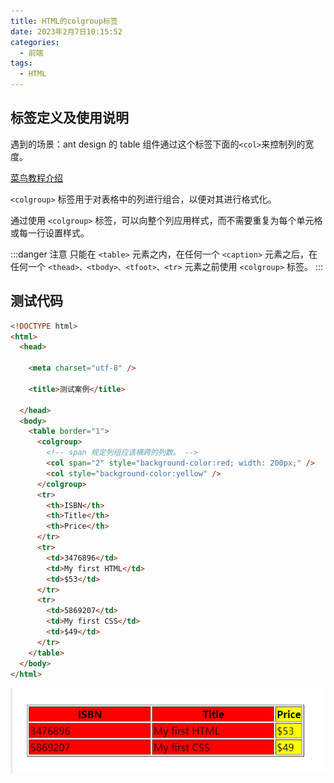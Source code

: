 ```yaml
---
title: HTML的colgroup标签
date: 2023年2月7日10:15:52
categories:
  - 前端
tags:
  - HTML
---
```


<custom-header/>

## 标签定义及使用说明

遇到的场景：ant design 的 table 组件通过这个标签下面的`<col>`来控制列的宽度。

[菜鸟教程介绍](https://www.runoob.com/tags/tag-colgroup.html)

`<colgroup>` 标签用于对表格中的列进行组合，以便对其进行格式化。

通过使用 `<colgroup>` 标签，可以向整个列应用样式，而不需要重复为每个单元格或每一行设置样式。

:::danger 注意
只能在 `<table>` 元素之内，在任何一个 `<caption>` 元素之后，在任何一个 `<thead>、<tbody>、<tfoot>、<tr>` 元素之前使用 `<colgroup>` 标签。
:::

## 测试代码

```html
<!DOCTYPE html>
<html>
  <head>
     
    <meta charset="utf-8" />
     
    <title>测试案例</title>
     
  </head>
  <body>
    <table border="1">
      <colgroup>
        <!-- span 规定列组应该横跨的列数。 -->
        <col span="2" style="background-color:red; width: 200px;" />
        <col style="background-color:yellow" />
      </colgroup>
      <tr>
        <th>ISBN</th>
        <th>Title</th>
        <th>Price</th>
      </tr>
      <tr>
        <td>3476896</td>
        <td>My first HTML</td>
        <td>$53</td>
      </tr>
      <tr>
        <td>5869207</td>
        <td>My first CSS</td>
        <td>$49</td>
      </tr>
    </table>
  </body>
</html>
```

![1675736084170](./images/1675736084170.png)
